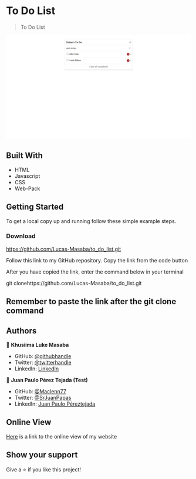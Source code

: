 # To Do List

> To Do List

![screenshot](/screenshot.png)

## Built With

- HTML
- Javascript
- CSS
- Web-Pack

## Getting Started


To get a local copy up and running follow these simple example steps.

### Download 
https://github.com/Lucas-Masaba/to_do_list.git
 
Follow this link to my GitHub repository. Copy the link from the code button
 
After you have copied the link, enter the command below in your terminal
 
git clonehttps://github.com/Lucas-Masaba/to_do_list.git

## Remember to paste the link after the git clone command 

## Authors

👤 **Khusiima Luke Masaba**

- GitHub: [@githubhandle](https://github.com/Lucas-Masaba)
- Twitter: [@twitterhandle](https://twitter.com/MasabaLuke)
- LinkedIn: [LinkedIn](https://linkedin.com/in/khusiima-luke-masaba-59060a121)


👤 **Juan Paulo Pérez Tejada (Test)**

- GitHub: [@Maclenn77](https://github.com/Maclenn77)
- Twitter: [@SrJuanPapas](https://twitter.com/SrJuanPapas)
- LinkedIn: [Juan Paulo Péreztejada](https://linkedin.com/in/juanpaulopereztejada)

## Online View

[Here](https://lucas-masaba.github.io/to_do_list/dist) is a link to the online view of my website


## Show your support

Give a ⭐️ if you like this project!

